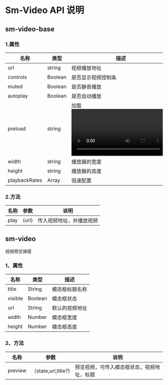 # Sm-Video API 说明

## sm-video-base

### 1.属性

| 名称          | 类型    | 描述                              |
| ------------- | ------- | --------------------------------- |
| url           | string  | 视频播放地址                      |
| controls      | Boolean | 是否显示视频控制条                |
| muted         | Boolean | 是否静音播放                      |
| autoplay      | Boolean | 是否自动播放                      |
| preload       | string  | 加载<video>标签后是否自动加载视频 |
| width         | string  | 播放器的宽度                      |
| height        | string  | 播放器的高度                      |
| playbackRates | Array   | 倍速配置                          |

### 2.方法

| 名称 | 参数  | 说明                     |
| ---- | ----- | ------------------------ |
| play | (url) | 传入视频地址，并播放视频 |

## sm-video

视频预览弹窗

### 1、属性

| 名称    | 类型    | 描述           |
| ------- | ------- | -------------- |
| title   | String  | 模态框标题名称 |
| visible | Boolean | 模态框状态     |
| url     | String  | 默认的视频地址 |
| width   | Number  | 模态框宽度     |
| height  | Number  | 模态框高度     |

### 2、方法

| 名称    | 参数                | 说明                                       |
| ------- | ------------------- | ------------------------------------------ |
| preview | （state,url,title?) | 预览视频，可传入模态框状态，视频地址，标题 |

